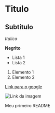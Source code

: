 # Titulo

## Subtitulo

*Italico*

**Negrito**

- Lista 1
- Lista 2

1) Elemento 1
2) Elemento 2

[Link para o google](https://www.google.com.br/?hl=pt-BR)

![Link da imagem](https://img-prod-cms-rt-microsoft-com.akamaized.net/cms/api/am/imageFileData/RE4wHg3?ver=fe82)

Meu primeiro README